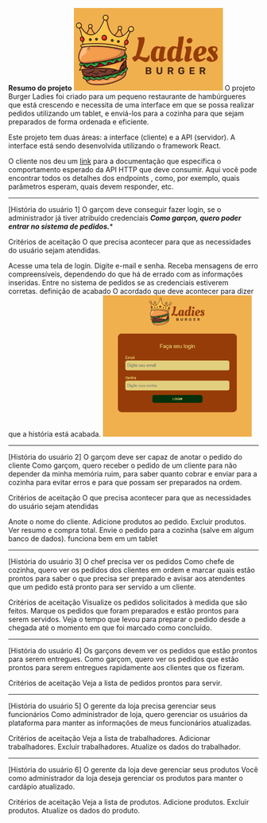  **Resumo do projeto**
 <img width= "300px" src= "./src/assets/ladies.png">
O projeto Burger Ladies foi criado para um pequeno restaurante de hambúrgueres que está crescendo e necessita de uma interface em que se possa realizar pedidos utilizando um tablet, e enviá-los para a cozinha para que sejam preparados de forma ordenada e eficiente.

Este projeto tem duas áreas: a interface (cliente) e a API (servidor). A interface está sendo desenvolvida utilizando o framework React.

O cliente nos deu um [link](https://app.swaggerhub.com/apis-docs/ssinuco/BurgerQueenAPI/2.0.0) para a documentação que especifica o comportamento esperado da API HTTP que deve consumir. Aqui você pode encontrar todos os detalhes dos endpoints , como, por exemplo, quais parâmetros esperam, quais devem responder, etc.

*** 
[História do usuário 1] O garçom deve conseguir fazer login, se o administrador já tiver atribuído credenciais
*****Como garçon, quero poder entrar no sistema de pedidos.******

Critérios de aceitação
O que precisa acontecer para que as necessidades do usuário sejam atendidas.

Acesse uma tela de login.
Digite e-mail e senha.
Receba mensagens de erro compreensíveis, dependendo do que há de errado com as informações inseridas.
Entre no sistema de pedidos se as credenciais estiverem corretas.
definição de acabado
O acordado que deve acontecer para dizer que a história está acabada.
 <img width= "300px" src= "./src/assets/login.png">

***

[História do usuário 2] O garçom deve ser capaz de anotar o pedido do cliente
Como garçom, quero receber o pedido de um cliente para não depender da minha memória ruim, para saber quanto cobrar e enviar para a cozinha para evitar erros e para que possam ser preparados na ordem.

Critérios de aceitação
O que precisa acontecer para que as necessidades do usuário sejam atendidas

Anote o nome do cliente.
Adicione produtos ao pedido.
Excluir produtos.
Ver resumo e compra total.
Envie o pedido para a cozinha (salve em algum banco de dados).
funciona bem em um tablet
***

[História do usuário 3] O chef precisa ver os pedidos
Como chefe de cozinha, quero ver os pedidos dos clientes em ordem e marcar quais estão prontos para saber o que precisa ser preparado e avisar aos atendentes que um pedido está pronto para ser servido a um cliente.

Critérios de aceitação
Visualize os pedidos solicitados à medida que são feitos.
Marque os pedidos que foram preparados e estão prontos para serem servidos.
Veja o tempo que levou para preparar o pedido desde a chegada até o momento em que foi marcado como concluído.

***
[História do usuário 4] Os garçons devem ver os pedidos que estão prontos para serem entregues.
Como garçom, quero ver os pedidos que estão prontos para serem entregues rapidamente aos clientes que os fizeram.

Critérios de aceitação
Veja a lista de pedidos prontos para servir.

***
[História do usuário 5] O gerente da loja precisa gerenciar seus funcionários
Como administrador de loja, quero gerenciar os usuários da plataforma para manter as informações de meus funcionários atualizadas.

Critérios de aceitação
Veja a lista de trabalhadores.
Adicionar trabalhadores.
Excluir trabalhadores.
Atualize os dados do trabalhador.

***
[História do usuário 6] O gerente da loja deve gerenciar seus produtos
Você como administrador da loja deseja gerenciar os produtos para manter o cardápio atualizado.

Critérios de aceitação
Veja a lista de produtos.
Adicione produtos.
Excluir produtos.
Atualize os dados do produto.